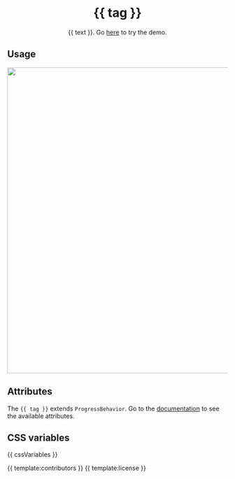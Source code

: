 <h1 align="center">{{ tag }}</h1>
<p align="center">{{ text }}. Go <a href="{{ demo }}">here</a> to try the demo.</p>

## Usage

<a href="{{ demo }}" align="center">
  <img src="{{ img }}" width="700" />
</a>

## Attributes

The `{{ tag }}` extends `ProgressBehavior`. Go to the [documentation](/src/lib/behavior/progress) to see the available attributes.

## CSS variables

{{ cssVariables }}

{{ template:contributors }}
{{ template:license }}